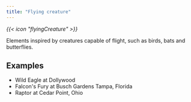 ```yaml
---
title: "Flying creature"
---
```


<i class="bigIcon">{{< icon "flyingCreature" >}}</i>

Elements inspired by creatures capable of flight, such as birds, bats and butterflies.

## Examples
* Wild Eagle at Dollywood
* Falcon's Fury at Busch Gardens Tampa, Florida
* Raptor at Cedar Point, Ohio